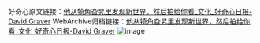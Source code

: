 好奇心原文链接：[他从犄角旮旯里发现新世界，然后拍给你看_文化_好奇心日报-David Graver](https://www.qdaily.com/articles/8591.html)
WebArchive归档链接：[他从犄角旮旯里发现新世界，然后拍给你看_文化_好奇心日报-David Graver](http://web.archive.org/web/20190623153145/https://www.qdaily.com/articles/8591.html)
![image](http://ww3.sinaimg.cn/large/007d5XDpgy1g3vdk3rde2j30u03y64qp)